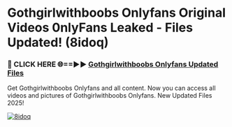 # Gothgirlwithboobs Onlyfans Original Videos 0nlyFans Leaked - Files Updated! (8idoq)

<h3>🔴 CLICK HERE 🌐==►► <a href="https://tinyurl.com/ehrbuxhb" rel="nofollow">Gothgirlwithboobs Onlyfans Updated Files</a></h3>

Get Gothgirlwithboobs Onlyfans and all content. Now you can access all videos and pictures of Gothgirlwithboobs Onlyfans. New Updated Files 2025!

[![8idoq](https://i.imgur.com/lVYEuWS.gif)](https://tinyurl.com/ehrbuxhb)
